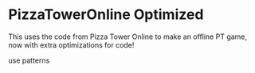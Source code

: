# PizzaTowerOnline Optimized
This uses the code from Pizza Tower Online to make an offline PT game, now with extra optimizations for code!

use patterns
